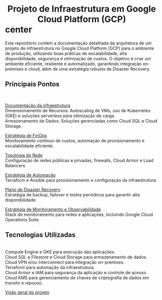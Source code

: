 <h1><center>Projeto de Infraestrutura em Google Cloud Platform (GCP)</center>center</h1>

Este repositório contém a documentação detalhada da arquitetura de um projeto de infraestrutura no Google Cloud Platform (GCP) para o ambiente de produção, utilizando boas práticas de escalabilidade, alta disponibilidade, segurança e otimização de custos. O objetivo é criar um ambiente eficiente, resiliente e automatizado, garantindo integração on-premises e cloud, além de uma estratégia robusta de Disaster Recovery.

<h2>Principais Pontos</h2><br/>

[Documentação da infraestrutura](infra.md)<br/>
  Dimensionamento de Recursos: Autoscaling de VMs, uso de Kubernetes (GKE) e soluções serverless para otimização de carga.<br/>
  Armazenamento de Dados: Soluções gerenciadas como Cloud SQL e Cloud Storage. <br/>

[Estratégia de FinOps](finops.md)<br/>
  Monitoramento contínuo de custos, automação de provisionamento e escalabilidade eficiente.<br/>

[Topologia de Rede](redes.md)<br/>
  Configuração de redes públicas e privadas, firewalls, Cloud Armor e Load Balancers.<br/>

[Estratégia de Automação](automation.md)<br/>
  Terraform e Ansible para provisionamento e configuração da infraestrutura.<br/>

[Plano de Disaster Recovery](disaster_recovery.md)<br/>
  Estratégia de backup, failover e testes periódicos para garantir alta disponibilidade.<br/>

[Estratégia de Monitoramento e Observabilidade](monitoring.md)<br/>
  Stack de monitoramento para redes e aplicações, incluindo Google Cloud Operations Suite.<br/>


<h2>Tecnologias Utilizadas</h2><br/>
Compute Engine e GKE para execução das aplicações.<br/>
Cloud SQL e Filestore e Cloud Storage para armazenamento de dados.<br/>
Cloud VPN e/ou Interconnect para integração on-premises.<br/>
Terraform para automação da infraestrutura.<br/>
Cloud Armor e IAM para segurança da aplicação e controle de acesso.<br/>
Cloud KMS para gerenciamento de chaves de criptografia de dados em transito e repouso.


[Visão geral do projeto](README.md)










